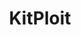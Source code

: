 ---
title: KitPloit
description: Leading source of security tools, hacking tools, cybersecurity and network security.  Learn about new tools and updates in one place.
url: https://www.kitploit.com/
image:
    # url: '/assets/images/cafe.png'
    # alt: 'Cafe'
tags: ['exploit', 'tool']
pubDate: 2023-11-07
draft: false
---